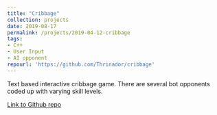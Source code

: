 ```yaml
---
title: "Cribbage"
collection: projects
date: 2019-08-17
permalink: /projects/2019-04-12-cribbage
tags:
- C++
- User Input
- AI opponent
repourl: 'https://github.com/Thrinador/cribbage'
---
```


Text based interactive cribbage game. There are several bot opponents coded up with varying skill levels. 

[Link to Github repo]('https://github.com/Thrinador/cribbage')